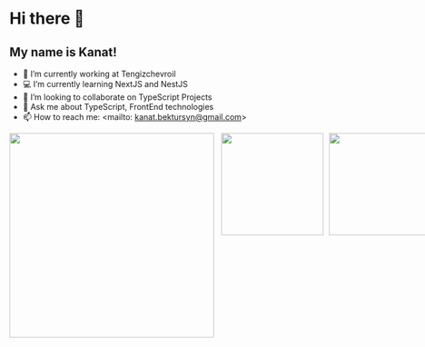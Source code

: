 # **Hi there 👋**
## **My name is Kanat!**

- 👔  I’m currently working at Tengizchevroil
- 💻  I’m currently learning NextJS and NestJS
- 🤝  I’m looking to collaborate on TypeScript Projects
- 💬  Ask me about TypeScript, FrontEnd technologies
- 📫  How to reach me: <mailto: kanat.bektursyn@gmail.com>

<div style="display: grid;
  grid-template-columns: repeat(8, 1fr);
  grid-gap: 10px;
  grid-auto-rows: 100px;
  grid-template-areas:
    "a a a a b b b b"
    "a a a a b b b b"
    "c c c c d d d d"
    "c c c c d d d d";">
<a href="https://github.com/kanatBektursyn">
  <img align="left" height="360px" style="grid-area: a;" src="https://github-readme-stats.vercel.app/api/top-langs?username=kanatBektursyn&count_private=true&bg_color=1a1c20&title_color=ffffff&text_color=cccccc&hide_border=true&show_icons=true&border_radius=10px" />
</a>

<a href="https://discord.com/users/550616137180774402">
  <img align="center" height="180px"  style="grid-area: c;" src="https://lanyard-profile-readme.vercel.app/api/550616137180774402" />
</a>

<a href="https://github.com/kanatBektursyn">
  <img align="center" height="180px"  style="grid-area: d;" src="https://github-readme-stats.vercel.app/api?username=kanatBektursyn&count_private=true&bg_color=1a1c20&title_color=ffffff&text_color=cccccc&hide_border=true&show_icons=true&border_radius=10px" />
</a>
</div>
